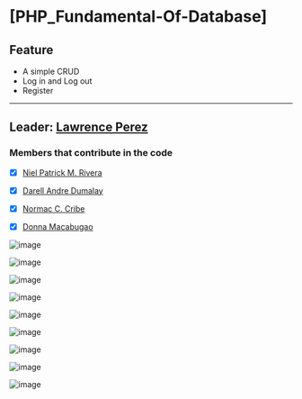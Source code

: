  # [PHP_Fundamental-Of-Database]
## Feature
- A simple CRUD
- Log in and Log out
- Register
***

## Leader: [Lawrence Perez](https://github.com/Eloquade)
### Members that contribute in the code

- [x] [Niel Patrick M. Rivera](https://www.facebook.com/niel.rivera.10)
- [x] [Darell Andre Dumalay](https://github.com/MadDog-afk)
- [x] [Normac C. Cribe](https://www.facebook.com/normarc.cribe.5)
- [x] [Donna Macabugao](https://github.com/Donna127-beep)


![image](https://user-images.githubusercontent.com/79312196/146117966-c0f8d950-028d-49ae-a4cd-bfea0946ad13.png)

![image](https://user-images.githubusercontent.com/79312196/146118010-285b01dc-4b80-420d-92c5-f84c8875d285.png)

![image](https://user-images.githubusercontent.com/79312196/141333334-19cfcc54-9182-4213-aaf5-7a583ff9ce2f.png)

![image](https://user-images.githubusercontent.com/79312196/141334315-87329d31-909e-4a7a-83a3-79f010b78f53.png)

![image](https://user-images.githubusercontent.com/79312196/141333728-e07e978c-9f05-4025-9099-bf88b6f7345e.png)

![image](https://user-images.githubusercontent.com/79312196/141333820-7b0d2140-6eeb-4e08-b439-d54b3186f61a.png)

![image](https://user-images.githubusercontent.com/79312196/141333876-8da5908d-6567-43b7-a45a-6e4fb7a605ae.png)

![image](https://user-images.githubusercontent.com/79312196/141333929-21dd2e5c-2a31-46e7-a087-a66516d3f61a.png)

![image](https://user-images.githubusercontent.com/79312196/141334014-bfb9edaf-c370-410e-b6d0-e4e59c1dbe3d.png)

